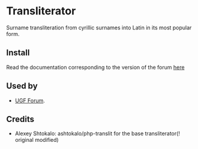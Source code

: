 Transliterator
===============

Surname transliteration from cyrillic surnames into Latin in its most popular form.

Install
---------

Read the documentation corresponding to the version of the forum [here](https://github.com/David-Baron/ugf-transliterator/tree/master/docs)

Used by
--------

- [UGF Forum](https://ukrgenealogy.com.ua/).

Credits
---------

- Alexey Shtokalo: ashtokalo/php-translit for the base transliterator(! original modified)
